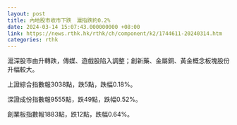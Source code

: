 ```yaml
---
layout: post
title: 內地股市收市下跌　滬指跌約0.2%
date: 2024-03-14 15:07:43.000000000 +08:00
link: https://news.rthk.hk/rthk/ch/component/k2/1744611-20240314.htm
categories: rthk
---
```


滬深股市由升轉跌，傳媒、遊戲股陷入調整；創新藥、金屬銅、黃金概念板塊股份升幅較大。

上證綜合指數報3038點，跌5點，跌幅0.18%。

深證成份指數報9555點，跌49點，跌幅0.52%。

創業板指數報1883點，跌12點，跌幅0.64%。

